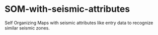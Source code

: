 # SOM-with-seismic-attributes
Self Organizing Maps with seismic attributes like entry data to recognize similar seismic zones.
